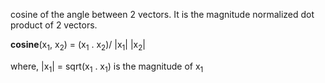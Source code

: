 cosine of the angle between 2 vectors. It is the magnitude normalized dot product of 2 vectors.

**cosine**(x<sub>1</sub>, x<sub>2</sub>) = (x<sub>1</sub> .  x<sub>2</sub>)/ |x<sub>1</sub>| |x<sub>2</sub>|

where, |x<sub>1</sub>| = sqrt(x<sub>1</sub> . x<sub>1</sub>) is the magnitude of x<sub>1</sub>
